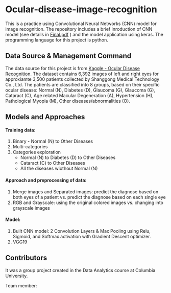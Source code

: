 # Ocular-disease-image-recognition
This is a practice using Convolutional Neural Networks (CNN) model for image recognition. The repository includes a brief inroduction of CNN model (see details in  <a href='https://github.com/junglewill/Ocular-disease-image-recognition/blob/master/Final.pdf'>Final.pdf</a> ) and the model application using keras. The programming language for this project is python.

## Data Source & Management Command
The data source for this project is from <a href='https://www.kaggle.com/andrewmvd/ocular-disease-recognition-odir5k'>Kaggle - Ocular Disease Recognition</a>. The dataset contains 6,392 images of left and right eyes for approxiamte 3,500 patients collected by Shanggong Medical Technology Co., Ltd. The patients are classified into 8 groups, based on their specific ocular disease: Normal (N), Diabetes (D), Glaucoma (G), Glaucoma (G), Cataract (C), Age related Macular Degeneration (A), Hypertension (H), Pathological Myopia (M), Other diseases/abnormalities (O).

## Models and Approaches
#### Training data:
1. Binary - Normal (N) to Other Diseases
2. Multi-categories
3. Categories exploration
   * Normal (N) to Diabetes (D) to Other Diseases
   * Cataract (C) to Other Diseases
   * All the diseases wiothout Normal (N)

#### Approach and preprocessing of data:
1. Merge images and Separated images: predict the diagnose based on both eyes of a patient vs. predict the diagnose based on each single eye
2. RGB and Grayscale: using the original colored images vs. changing into grayscale images

#### Model:
1. Built CNN model: 2 Convolution Layers & Max Pooling using Relu, Sigmoid, and Softmax activation with Gradient Descent optimizer.
2. VGG19

## Contributors
It was a group project created in the Data Analytics course at Columbia University.

Team member: 


  
